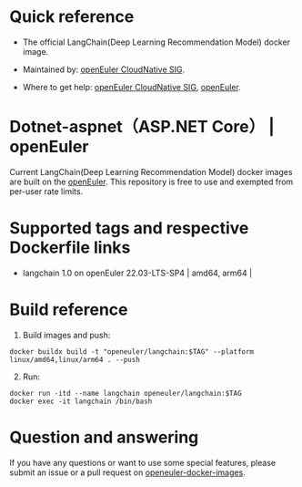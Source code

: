 # Quick reference

- The official LangChain(Deep Learning Recommendation Model) docker image.

- Maintained by: [openEuler CloudNative SIG](https://gitee.com/openeuler/cloudnative).

- Where to get help: [openEuler CloudNative SIG](https://gitee.com/openeuler/cloudnative), [openEuler](https://gitee.com/openeuler/community).

# Dotnet-aspnet（ASP.NET Core） | openEuler
Current LangChain(Deep Learning Recommendation Model) docker images are built on the [openEuler](https://repo.openeuler.org/). This repository is free to use and exempted from per-user rate limits.

# Supported tags and respective Dockerfile links
- langchain 1.0 on openEuler 22.03-LTS-SP4 | amd64, arm64 |

# Build reference

1. Build images and push:
```shell
docker buildx build -t "openeuler/langchain:$TAG" --platform linux/amd64,linux/arm64 . --push
```

2. Run:
```shell
docker run -itd --name langchain openeuler/langchain:$TAG
docker exec -it langchain /bin/bash
```

# Question and answering
If you have any questions or want to use some special features, please submit an issue or a pull request on [openeuler-docker-images](https://gitee.com/openeuler/openeuler-docker-images).

